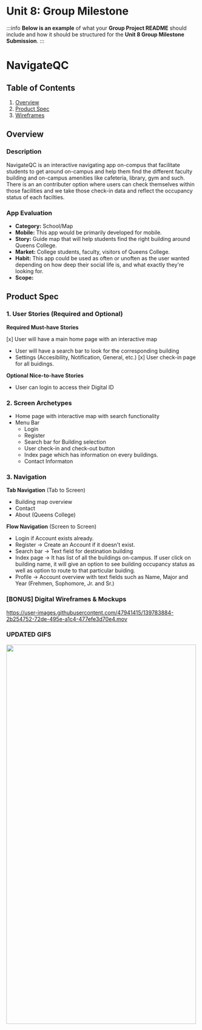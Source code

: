 Unit 8: Group Milestone
===

:::info
**Below is an example** of what your **Group Project README** should include and how it should be structured for the **Unit 8 Group Milestone Submission**.
:::

# NavigateQC 

## Table of Contents
1. [Overview](#Overview)
1. [Product Spec](#Product-Spec)
1. [Wireframes](#Wireframes)

## Overview
### Description
NavigateQC is an interactive navigating app on-compus that facilitate students to get around on-campus and help them find the different faculty building and on-campus amenities like cafeteria, library, gym and such. There is an an contributer option where users can check themselves within those facilities and we take those check-in data and reflect the occupancy status of each facilties. 

### App Evaluation
- **Category:** School/Map
- **Mobile:** This app would be primarily developed for mobile.
- **Story:** Guide map that will help students find the right building around Queens College.
- **Market:** College students, faculty, visitors of Queens College.
- **Habit:** This app could be used as often or unoften as the user wanted depending on how deep their social life is, and what exactly they're looking for.
- **Scope:** 

## Product Spec
### 1. User Stories (Required and Optional)

**Required Must-have Stories**

[x] User will have a main home page with an interactive map
* User will have a search bar to look for the corresponding building
* Settings (Accesibility, Notification, General, etc.)
[x] User check-in page for all buidings. 

**Optional Nice-to-have Stories**

* User can login to access their Digital ID

### 2. Screen Archetypes

* Home page with interactive map with search functionality
* Menu Bar
    * Login
    * Register
    * Search bar for Building selection
    * User check-in and check-out button 
    * Index page which has information on every buildings.
    * Contact Informaton

### 3. Navigation

**Tab Navigation** (Tab to Screen)

* Building map overview
* Contact
* About (Queens College)


**Flow Navigation** (Screen to Screen)
* Login if Account exists already.
* Register -> Create an Account if it doesn't exist.
* Search bar -> Text field for destination building 
* Index page -> It has list of all the buildings on-campus. If user click on building name, it will give an option to see building occupancy status as well as option to route to that particular buiding.
* Profile -> Account overview with text fields such as Name, Major and Year (Frehmen, Sophomore, Jr. and Sr.)



### [BONUS] Digital Wireframes & Mockups

https://user-images.githubusercontent.com/47941415/139783884-2b254752-72de-495e-a1c4-477efe3d70e4.mov

### UPDATED GIFS

<img src="card_view.gif" width="500" height="1000">



